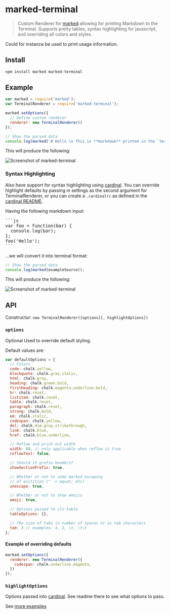 marked-terminal
===

> Custom Renderer for [marked](https://github.com/chjj/marked)
allowing for printing Markdown to the Terminal. Supports pretty tables, syntax
highlighting for javascript, and overriding all colors and styles.

Could for instance be used to print usage information.

## Install

```sh
npm install marked marked-terminal
```

## Example

```javascript
var marked = require('marked');
var TerminalRenderer = require('marked-terminal');

marked.setOptions({
  // Define custom renderer
  renderer: new TerminalRenderer()
});

// Show the parsed data
console.log(marked('# Hello \n This is **markdown** printed in the `terminal`'));
```

This will produce the following:

![Screenshot of marked-terminal](./screenshot.png)


### Syntax Highlighting

Also have support for syntax highlighting using [cardinal](https://github.com/thlorenz/cardinal).
You can override highlight defaults by passing in settings as the second argument for TerminalRenderer,
or you can create a `.cardinalrc` as defined in the [cardinal README](https://github.com/thlorenz/cardinal).

Having the following markdown input:

<pre>
```js
var foo = function(bar) {
  console.log(bar);
};
foo('Hello');
```
</pre>

...we will convert it into terminal format:

```javascript
// Show the parsed data
console.log(marked(exampleSource));
```

This will produce the following:

![Screenshot of marked-terminal](./screenshot2.png)

## API

Constructur: `new TerminalRenderer([options][, highlightOptions])`

### `options`
Optional
Used to override default styling.

Default values are:

```javascript
var defaultOptions = {
  // Colors
  code: chalk.yellow,
  blockquote: chalk.gray.italic,
  html: chalk.gray,
  heading: chalk.green.bold,
  firstHeading: chalk.magenta.underline.bold,
  hr: chalk.reset,
  listitem: chalk.reset,
  table: chalk.reset,
  paragraph: chalk.reset,
  strong: chalk.bold,
  em: chalk.italic,
  codespan: chalk.yellow,
  del: chalk.dim.gray.strikethrough,
  link: chalk.blue,
  href: chalk.blue.underline,

  // Reflow and print-out width
  width: 80, // only applicable when reflow is true
  reflowText: false,

  // Should it prefix headers?
  showSectionPrefix: true,

  // Whether or not to undo marked escaping
  // of enitities (" -> &quot; etc)
  unescape: true,

  // Whether or not to show emojis
  emoji: true,

  // Options passed to cli-table
  tableOptions: {},

  // The size of tabs in number of spaces or as tab characters
  tab: 3 // examples: 4, 2, \t, \t\t
};
```

#### Example of overriding defaults
```javascript
marked.setOptions({
  renderer: new TerminalRenderer({
    codespan: chalk.underline.magenta,
  })
});
```

### `highlightOptions`
Options passed into [cardinal](https://github.com/thlorenz/cardinal). See
readme there to see what options to pass.


See [more examples](./example/)
